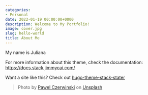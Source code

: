 ```yaml
---
categories:
- Personal
date: 2022-01-19 00:00:00+0000
description: Welcome to My Portfolio!
image: cover.jpg
slug: hello-world
title: About Me
---
```


My name is Juliana

For more information about this theme, check the documentation: https://docs.stack.jimmycai.com/

Want a site like this? Check out [hugo-theme-stack-stater](https://github.com/CaiJimmy/hugo-theme-stack-starter)

> Photo by [Pawel Czerwinski](https://unsplash.com/@pawel_czerwinski) on [Unsplash](https://unsplash.com/)
